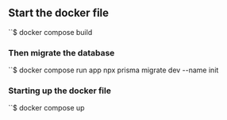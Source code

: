 ## Start the docker file

``$ docker compose build

### Then migrate the database

``$ docker compose run app npx prisma migrate dev --name init

### Starting up the docker file

``$ docker compose up
